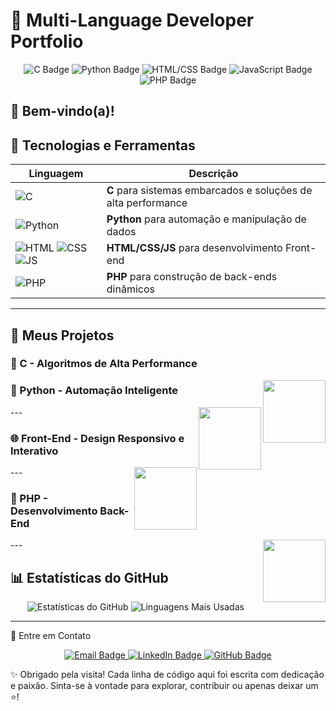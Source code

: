 # 🌟 Multi-Language Developer Portfolio

<p align="center">
  <img src="https://img.shields.io/badge/Code-C-blue.svg?style=for-the-badge" alt="C Badge"/>
  <img src="https://img.shields.io/badge/Python-blue.svg?style=for-the-badge&logo=python&logoColor=yellow" alt="Python Badge"/>
  <img src="https://img.shields.io/badge/HTML/CSS-orange.svg?style=for-the-badge&logo=html5" alt="HTML/CSS Badge"/>
  <img src="https://img.shields.io/badge/JavaScript-yellow.svg?style=for-the-badge&logo=javascript&logoColor=white" alt="JavaScript Badge"/>
  <img src="https://img.shields.io/badge/PHP-purple.svg?style=for-the-badge&logo=php" alt="PHP Badge"/>
</p>

👋 **Bem-vindo(a)!**  
---

## 🌟 Tecnologias e Ferramentas

| Linguagem | Descrição |
|-----------|-----------|
| ![C](https://img.shields.io/badge/C-00599C.svg?style=for-the-badge&logo=c&logoColor=white) | **C** para sistemas embarcados e soluções de alta performance |
| ![Python](https://img.shields.io/badge/Python-3776AB.svg?style=for-the-badge&logo=python&logoColor=white) | **Python** para automação e manipulação de dados |
| ![HTML](https://img.shields.io/badge/HTML-F16428.svg?style=for-the-badge&logo=html5&logoColor=white) ![CSS](https://img.shields.io/badge/CSS-1572B6.svg?style=for-the-badge&logo=css3&logoColor=white) ![JS](https://img.shields.io/badge/JavaScript-F7DF1E.svg?style=for-the-badge&logo=javascript&logoColor=black) | **HTML/CSS/JS** para desenvolvimento Front-end |
| ![PHP](https://img.shields.io/badge/PHP-777BB4.svg?style=for-the-badge&logo=php&logoColor=white) | **PHP** para construção de back-ends dinâmicos |

---

## 🎯 Meus Projetos

### 🔧 C - Algoritmos de Alta Performance
<img src="https://upload.wikimedia.org/wikipedia/commons/1/18/C_Programming_Language.svg" width="100px" align="right"/>

### 🐍 Python - Automação Inteligente
<img src="https://upload.wikimedia.org/wikipedia/commons/c/c3/Python-logo-notext.svg" width="100px" align="right"/>
---

### 🌐 Front-End - Design Responsivo e Interativo
<img src="https://upload.wikimedia.org/wikipedia/commons/6/61/HTML5_logo_and_wordmark.svg" width="100px" align="right"/>
---

### 🐘 PHP - Desenvolvimento Back-End
<img src="https://upload.wikimedia.org/wikipedia/commons/2/27/PHP-logo.svg" width="100px" align="right"/>
---

## 📊 Estatísticas do GitHub

<p align="center">
  <img src="https://github-readme-stats.vercel.app/api?username=seu-usuario&show_icons=true&theme=radical" alt="Estatísticas do GitHub"/>
  <img src="https://github-readme-stats.vercel.app/api/top-langs/?username=seu-usuario&layout=compact&theme=radical" alt="Linguagens Mais Usadas"/>
</p>

---
💬 Entre em Contato
<p align="center"> <a href="mailto:migpaniz@gmail.com"> <img src="https://img.shields.io/badge/Email-D14836?style=for-the-badge&logo=gmail&logoColor=white" alt="Email Badge"/> </a> <a href="https://www.linkedin.com/in/miguel-paniz-31736b2a3//"> <img src="https://img.shields.io/badge/LinkedIn-0077B5?style=for-the-badge&logo=linkedin&logoColor=white" alt="LinkedIn Badge"/> </a> <a href="https://github.com/levraimig"> <img src="https://img.shields.io/badge/GitHub-181717?style=for-the-badge&logo=github&logoColor=white" alt="GitHub Badge"/> </a> </p>

✨ Obrigado pela visita! Cada linha de código aqui foi escrita com dedicação e paixão. Sinta-se à vontade para explorar, contribuir ou apenas deixar um ⭐!
